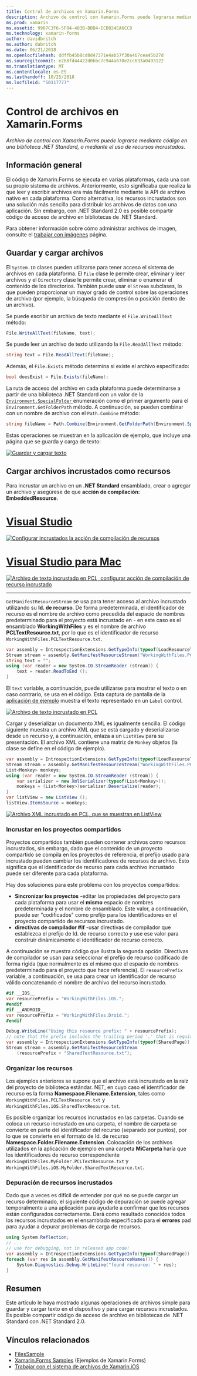 ```yaml
---
title: Control de archivos en Xamarin.Forms
description: Archivo de control con Xamarin.Forms puede lograrse mediante código en una biblioteca .NET Standard, o mediante el uso de recursos incrustados.
ms.prod: xamarin
ms.assetid: 9987C3F6-5F04-403B-BBB4-ECB024EA6CC8
ms.technology: xamarin-forms
author: davidbritch
ms.author: dabritch
ms.date: 06/21/2018
ms.openlocfilehash: ddffb45b8cd8d47371e4ab57f30a467cea45b27d
ms.sourcegitcommit: e268fd44422d0bbc7c944a678e2cc633a0493122
ms.translationtype: MT
ms.contentlocale: es-ES
ms.lasthandoff: 10/25/2018
ms.locfileid: "50117777"
---
```

# <a name="file-handling-in-xamarinforms"></a>Control de archivos en Xamarin.Forms

_Archivo de control con Xamarin.Forms puede lograrse mediante código en una biblioteca .NET Standard, o mediante el uso de recursos incrustados._

## <a name="overview"></a>Información general

El código de Xamarin.Forms se ejecuta en varias plataformas, cada una con su propio sistema de archivos. Anteriormente, esto significaba que realiza la que leer y escribir archivos era más fácilmente mediante la API de archivo nativo en cada plataforma. Como alternativa, los recursos incrustados son una solución más sencilla para distribuir los archivos de datos con una aplicación. Sin embargo, con .NET Standard 2.0 es posible compartir código de acceso de archivo en bibliotecas de .NET Standard.

Para obtener información sobre cómo administrar archivos de imagen, consulte el [trabajar con imágenes](~/xamarin-forms/user-interface/images.md) página.

<a name="Loading_and_Saving_Files" />

## <a name="saving-and-loading-files"></a>Guardar y cargar archivos

El `System.IO` clases pueden utilizarse para tener acceso el sistema de archivos en cada plataforma. El `File` clase le permite crear, eliminar y leer archivos y el `Directory` clase le permite crear, eliminar o enumerar el contenido de los directorios. También puede usar el `Stream` subclases, lo que pueden proporcionar un mayor grado de control sobre las operaciones de archivo (por ejemplo, la búsqueda de compresión o posición dentro de un archivo).

Se puede escribir un archivo de texto mediante el `File.WriteAllText` método:

```csharp
File.WriteAllText(fileName, text);
```

Se puede leer un archivo de texto utilizando la `File.ReadAllText` método:

```csharp
string text = File.ReadAllText(fileName);
```

Además, el `File.Exists` método determina si existe el archivo especificado:

```csharp
bool doesExist = File.Exists(fileName);
```

La ruta de acceso del archivo en cada plataforma puede determinarse a partir de una biblioteca .NET Standard con un valor de la [ `Environment.SpecialFolder` ](xref:System.Environment.SpecialFolder) enumeración como el primer argumento para el `Environment.GetFolderPath` método. A continuación, se pueden combinar con un nombre de archivo con el `Path.Combine` método:

```csharp
string fileName = Path.Combine(Environment.GetFolderPath(Environment.SpecialFolder.LocalApplicationData), "temp.txt");
```

Estas operaciones se muestran en la aplicación de ejemplo, que incluye una página que se guarda y carga de texto:

[![Guardar y cargar texto](files-images/saveandload-sml.png "guardar y cargar archivos de aplicación")](files-images/saveandload.png#lightbox "guardar y cargar archivos de aplicación")

<a name="Loading_Files_Embedded_as_Resources" />

## <a name="loading-files-embedded-as-resources"></a>Cargar archivos incrustados como recursos

Para incrustar un archivo en un **.NET Standard** ensamblado, crear o agregar un archivo y asegúrese de que **acción de compilación: EmbeddedResource**.

# <a name="visual-studiotabwindows"></a>[Visual Studio](#tab/windows)

[![Configurar incrustados la acción de compilación de recursos](files-images/vs-embeddedresource-sml.png "configuración EmbeddedResource BuildAction")](files-images/vs-embeddedresource.png#lightbox "configuración EmbeddedResource BuildAction")

# <a name="visual-studio-for-mactabmacos"></a>[Visual Studio para Mac](#tab/macos)

[![Archivo de texto incrustado en PCL, configurar acción de compilación de recurso incrustado](files-images/xs-embeddedresource-sml.png "configuración EmbeddedResource BuildAction")](files-images/xs-embeddedresource.png#lightbox "configuración EmbeddedResource BuildAction")

-----

`GetManifestResourceStream` se usa para tener acceso al archivo incrustado utilizando su **Id. de recurso**. De forma predeterminada, el identificador de recurso es el nombre de archivo como precedida del espacio de nombres predeterminado para el proyecto está incrustado en - en este caso es el ensamblado **WorkingWithFiles** y es el nombre de archivo **PCLTextResource.txt**, por lo que es el identificador de recurso `WorkingWithFiles.PCLTextResource.txt`.

```csharp
var assembly = IntrospectionExtensions.GetTypeInfo(typeof(LoadResourceText)).Assembly;
Stream stream = assembly.GetManifestResourceStream("WorkingWithFiles.PCLTextResource.txt");
string text = "";
using (var reader = new System.IO.StreamReader (stream)) {
    text = reader.ReadToEnd ();
}
```

El `text` variable, a continuación, puede utilizarse para mostrar el texto o en caso contrario, se usa en el código. Esta captura de pantalla de la [aplicación de ejemplo](https://developer.xamarin.com/samples/xamarin-forms/WorkingWithFiles/) muestra el texto representado en un `Label` control.

 [![Archivo de texto incrustado en PCL](files-images/pcltext-sml.png "archivo de texto incrustado en PCL que se muestra en la aplicación")](files-images/pcltext.png#lightbox "archivo de texto incrustado en PCL que se muestra en la aplicación")

Cargar y deserializar un documento XML es igualmente sencilla. El código siguiente muestra un archivo XML que se está cargado y deserializarse desde un recurso y, a continuación, enlaza a un `ListView` para su presentación. El archivo XML contiene una matriz de `Monkey` objetos (la clase se define en el código de ejemplo).

```csharp
var assembly = IntrospectionExtensions.GetTypeInfo(typeof(LoadResourceText)).Assembly;
Stream stream = assembly.GetManifestResourceStream("WorkingWithFiles.PCLXmlResource.xml");
List<Monkey> monkeys;
using (var reader = new System.IO.StreamReader (stream)) {
    var serializer = new XmlSerializer(typeof(List<Monkey>));
    monkeys = (List<Monkey>)serializer.Deserialize(reader);
}
var listView = new ListView ();
listView.ItemsSource = monkeys;
```

 [![Archivo XML incrustado en PCL, que se muestran en ListView](files-images/pclxml-sml.png "archivo XML incrustado en PCL que se muestran en ListView")](files-images/pclxml.png#lightbox "archivo XML incrustado en PCL que se muestran en ListView")

<a name="Embedding_in_Shared_Projects" />

### <a name="embedding-in-shared-projects"></a>Incrustar en los proyectos compartidos

Proyectos compartidos también pueden contener archivos como recursos incrustados, sin embargo, dado que el contenido de un proyecto compartido se compila en los proyectos de referencia, el prefijo usado para incrustado pueden cambiar los identificadores de recursos de archivo. Esto significa que el identificador de recurso para cada archivo incrustado puede ser diferente para cada plataforma.

Hay dos soluciones para este problema con los proyectos compartidos:

-  **Sincronizar los proyectos** -editar las propiedades del proyecto para cada plataforma para usar el **mismo** espacio de nombres predeterminada y el nombre de ensamblado. Este valor, a continuación, puede ser "codificados" como prefijo para los identificadores en el proyecto compartido de recursos incrustado.
-  **directivas de compilador #if** -usar directivas de compilador que establezca el prefijo de Id. de recurso correcto y use ese valor para construir dinámicamente el identificador de recurso correcto.


A continuación se muestra código que ilustra la segunda opción. Directivas de compilador se usan para seleccionar el prefijo de recurso codificado de forma rígida (que normalmente es el mismo que el espacio de nombres predeterminado para el proyecto que hace referencia). El `resourcePrefix` variable, a continuación, se usa para crear un identificador de recurso válido concatenando el nombre de archivo del recurso incrustado.

```csharp
#if __IOS__
var resourcePrefix = "WorkingWithFiles.iOS.";
#endif
#if __ANDROID__
var resourcePrefix = "WorkingWithFiles.Droid.";
#endif

Debug.WriteLine("Using this resource prefix: " + resourcePrefix);
// note that the prefix includes the trailing period '.' that is required
var assembly = IntrospectionExtensions.GetTypeInfo(typeof(SharedPage)).Assembly;
Stream stream = assembly.GetManifestResourceStream
    (resourcePrefix + "SharedTextResource.txt");
```

<a name="Organizing_Resources" />

### <a name="organizing-resources"></a>Organizar los recursos

Los ejemplos anteriores se supone que el archivo está incrustado en la raíz del proyecto de biblioteca estándar. NET, en cuyo caso el identificador de recurso es la forma **Namespace.Filename.Extension**, tales como `WorkingWithFiles.PCLTextResource.txt` y `WorkingWithFiles.iOS.SharedTextResource.txt`.

Es posible organizar los recursos incrustados en las carpetas. Cuando se coloca un recurso incrustado en una carpeta, el nombre de carpeta se convierte en parte del identificador del recurso (separado por puntos), por lo que se convierte en el formato de Id. de recurso **Namespace.Folder.Filename.Extension**. Colocación de los archivos utilizados en la aplicación de ejemplo en una carpeta **MiCarpeta** haría que los identificadores de recurso correspondiente `WorkingWithFiles.MyFolder.PCLTextResource.txt` y `WorkingWithFiles.iOS.MyFolder.SharedTextResource.txt`.

<a name="Debugging_Embedded_Resources" />

### <a name="debugging-embedded-resources"></a>Depuración de recursos incrustados

Dado que a veces es difícil de entender por qué no se puede cargar un recurso determinado, el siguiente código de depuración se puede agregar temporalmente a una aplicación para ayudarle a confirmar que los recursos están configurados correctamente. Dará como resultado conocidos todos los recursos incrustados en el ensamblado especificado para el **errores** pad para ayudar a depurar problemas de carga de recursos.

```csharp
using System.Reflection;
// ...
// use for debugging, not in released app code!
var assembly = IntrospectionExtensions.GetTypeInfo(typeof(SharedPage)).Assembly;
foreach (var res in assembly.GetManifestResourceNames()) {
    System.Diagnostics.Debug.WriteLine("found resource: " + res);
}
```

## <a name="summary"></a>Resumen

Este artículo le haya mostrado algunas operaciones de archivos simple para guardar y cargar texto en el dispositivo y para cargar recursos incrustados. Es posible compartir código de acceso de archivo en bibliotecas de .NET Standard con .NET Standard 2.0.

## <a name="related-links"></a>Vínculos relacionados

- [FilesSample](https://developer.xamarin.com/samples/xamarin-forms/WorkingWithFiles/)
- [Xamarin.Forms Samples](https://github.com/xamarin/xamarin-forms-samples) (Ejemplos de Xamarin.Forms)
- [Trabajar con el sistema de archivos de Xamarin.iOS](~/ios/app-fundamentals/file-system.md)

